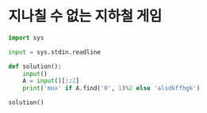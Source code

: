 # 지나칠 수 없는 지하철 게임

```python
import sys

input = sys.stdin.readline

def solution():
    input()
    A = input()[::2]
    print('mnx' if A.find('0', 1)%2 else 'alsdkffhgk')

solution()
```

